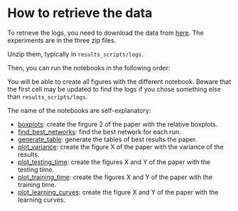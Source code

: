 # How to retrieve the data

To retrieve the logs, you need to download the data from [here](TBD).
The experiments are in the three zip files.

Unzip them, typically in `results_scripts/logs`.

Then, you can run the notebooks in the following order:

You will be able to create all figures with the different notebook.
Beware that the first cell may be updated to find the logs if you chose something else than `results_scripts/logs`.

The name of the notebooks are self-explanatory:

- [boxplots](boxplots.ipynb): create the firgure 2 of the paper with the relative boxplots.
- [find_best_networks](find_best_networks.ipynb): find the best network for each run.
- [generate_table](generate_table.ipynb): generate the tables of best results the paper.
- [plot_variance](plot_variance.ipynb): create the figure X of the paper with the variance of the results.
- [plot_testing_time](plot_testing_time.ipynb): create the figures X and Y of the paper with the testing time.
- [plot_training_time](plot_training_time.ipynb): create the figures X and Y of the paper with the training time.
- [plot_learning_curves](plot_learning_curves.ipynb): create the figure X and Y of the paper with the learning curves.
